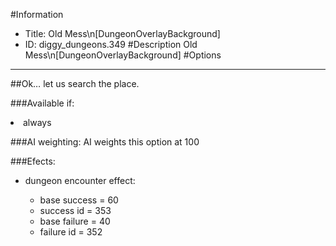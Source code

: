 #Information
 - Title: Old Mess\n[DungeonOverlayBackground]
 - ID: diggy_dungeons.349
#Description
Old Mess\n[DungeonOverlayBackground]
#Options

___
##Ok… let us search the place.

###Available if:
<li>always</li>

###AI weighting:
AI weights this option at 100


###Efects:<ul><li>dungeon encounter effect:</li><ul><li>base success = 60</li><li>success id = 353</li><li>base failure = 40</li><li>failure id = 352</li></ul></ul>
